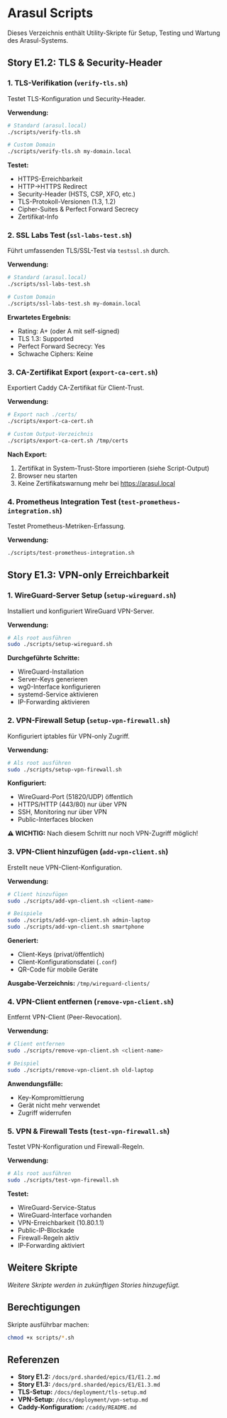 # Arasul Scripts

Dieses Verzeichnis enthält Utility-Skripte für Setup, Testing und Wartung des Arasul-Systems.

## Story E1.2: TLS & Security-Header

### 1. TLS-Verifikation (`verify-tls.sh`)

Testet TLS-Konfiguration und Security-Header.

**Verwendung:**
```bash
# Standard (arasul.local)
./scripts/verify-tls.sh

# Custom Domain
./scripts/verify-tls.sh my-domain.local
```

**Testet:**
- HTTPS-Erreichbarkeit
- HTTP→HTTPS Redirect
- Security-Header (HSTS, CSP, XFO, etc.)
- TLS-Protokoll-Versionen (1.3, 1.2)
- Cipher-Suites & Perfect Forward Secrecy
- Zertifikat-Info

### 2. SSL Labs Test (`ssl-labs-test.sh`)

Führt umfassenden TLS/SSL-Test via `testssl.sh` durch.

**Verwendung:**
```bash
# Standard (arasul.local)
./scripts/ssl-labs-test.sh

# Custom Domain
./scripts/ssl-labs-test.sh my-domain.local
```

**Erwartetes Ergebnis:**
- Rating: A+ (oder A mit self-signed)
- TLS 1.3: Supported
- Perfect Forward Secrecy: Yes
- Schwache Ciphers: Keine

### 3. CA-Zertifikat Export (`export-ca-cert.sh`)

Exportiert Caddy CA-Zertifikat für Client-Trust.

**Verwendung:**
```bash
# Export nach ./certs/
./scripts/export-ca-cert.sh

# Custom Output-Verzeichnis
./scripts/export-ca-cert.sh /tmp/certs
```

**Nach Export:**
1. Zertifikat in System-Trust-Store importieren (siehe Script-Output)
2. Browser neu starten
3. Keine Zertifikatswarnung mehr bei https://arasul.local

### 4. Prometheus Integration Test (`test-prometheus-integration.sh`)

Testet Prometheus-Metriken-Erfassung.

**Verwendung:**
```bash
./scripts/test-prometheus-integration.sh
```

## Story E1.3: VPN-only Erreichbarkeit

### 1. WireGuard-Server Setup (`setup-wireguard.sh`)

Installiert und konfiguriert WireGuard VPN-Server.

**Verwendung:**
```bash
# Als root ausführen
sudo ./scripts/setup-wireguard.sh
```

**Durchgeführte Schritte:**
- WireGuard-Installation
- Server-Keys generieren
- wg0-Interface konfigurieren
- systemd-Service aktivieren
- IP-Forwarding aktivieren

### 2. VPN-Firewall Setup (`setup-vpn-firewall.sh`)

Konfiguriert iptables für VPN-only Zugriff.

**Verwendung:**
```bash
# Als root ausführen
sudo ./scripts/setup-vpn-firewall.sh
```

**Konfiguriert:**
- WireGuard-Port (51820/UDP) öffentlich
- HTTPS/HTTP (443/80) nur über VPN
- SSH, Monitoring nur über VPN
- Public-Interfaces blocken

**⚠️ WICHTIG:** Nach diesem Schritt nur noch VPN-Zugriff möglich!

### 3. VPN-Client hinzufügen (`add-vpn-client.sh`)

Erstellt neue VPN-Client-Konfiguration.

**Verwendung:**
```bash
# Client hinzufügen
sudo ./scripts/add-vpn-client.sh <client-name>

# Beispiele
sudo ./scripts/add-vpn-client.sh admin-laptop
sudo ./scripts/add-vpn-client.sh smartphone
```

**Generiert:**
- Client-Keys (privat/öffentlich)
- Client-Konfigurationsdatei (`.conf`)
- QR-Code für mobile Geräte

**Ausgabe-Verzeichnis:** `/tmp/wireguard-clients/`

### 4. VPN-Client entfernen (`remove-vpn-client.sh`)

Entfernt VPN-Client (Peer-Revocation).

**Verwendung:**
```bash
# Client entfernen
sudo ./scripts/remove-vpn-client.sh <client-name>

# Beispiel
sudo ./scripts/remove-vpn-client.sh old-laptop
```

**Anwendungsfälle:**
- Key-Kompromittierung
- Gerät nicht mehr verwendet
- Zugriff widerrufen

### 5. VPN & Firewall Tests (`test-vpn-firewall.sh`)

Testet VPN-Konfiguration und Firewall-Regeln.

**Verwendung:**
```bash
# Als root ausführen
sudo ./scripts/test-vpn-firewall.sh
```

**Testet:**
- WireGuard-Service-Status
- WireGuard-Interface vorhanden
- VPN-Erreichbarkeit (10.80.1.1)
- Public-IP-Blockade
- Firewall-Regeln aktiv
- IP-Forwarding aktiviert

## Weitere Skripte

*Weitere Skripte werden in zukünftigen Stories hinzugefügt.*

## Berechtigungen

Skripte ausführbar machen:
```bash
chmod +x scripts/*.sh
```

## Referenzen

- **Story E1.2:** `/docs/prd.sharded/epics/E1/E1.2.md`
- **Story E1.3:** `/docs/prd.sharded/epics/E1/E1.3.md`
- **TLS-Setup:** `/docs/deployment/tls-setup.md`
- **VPN-Setup:** `/docs/deployment/vpn-setup.md`
- **Caddy-Konfiguration:** `/caddy/README.md`

